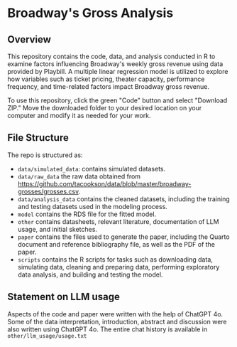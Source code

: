 # Broadway's Gross Analysis 

## Overview

This repository contains the code, data, and analysis conducted in R to examine factors influencing Broadway's weekly gross revenue using data provided by Playbill. A multiple linear regression model is utilized to explore how variables such as ticket pricing, theater capacity, performance frequency, and time-related factors impact Broadway gross revenue.

To use this repository, click the green "Code" button and select "Download ZIP." Move the downloaded folder to your desired location on your computer and modify it as needed for your work.

## File Structure

The repo is structured as:

-   `data/simulated_data`: contains simulated datasets.
-   `data/raw_data` the raw data obtained from https://github.com/tacookson/data/blob/master/broadway-grosses/grosses.csv.
-   `data/analysis_data` contains the cleaned datasets, including the training and testing datasets used in the modeling process.
-   `model` contains the RDS file for the fitted model.
-   `other` contains datasheets, relevant literature, documentation of LLM usage, and initial sketches.
-   `paper` contains the files used to generate the paper, including the Quarto document and reference bibliography file, as well as the PDF of the paper. 
-   `scripts` contains the R scripts for tasks such as downloading data, simulating data, cleaning and preparing data, performing exploratory data analysis, and building and testing the model.


## Statement on LLM usage

Aspects of the code and paper were written with the help of ChatGPT 4o. Some of the data interpretation, introduction, abstract and discussion were also written using ChatGPT 4o. The entire chat history is available in `other/llm_usage/usage.txt`
